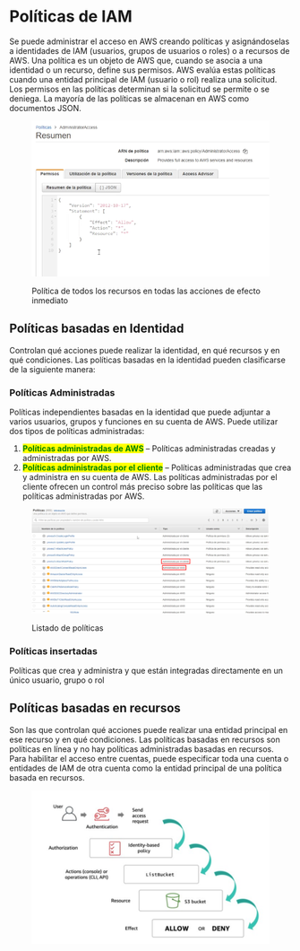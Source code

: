 # Políticas de IAM

Se puede administrar el acceso en AWS creando políticas y asignándoselas a identidades de IAM (usuarios, grupos de usuarios o roles) o a recursos de AWS. Una política es un objeto de AWS que, cuando se asocia a una identidad o un recurso, define sus permisos. AWS evalúa estas políticas cuando una entidad principal de IAM (usuario o rol) realiza una solicitud. Los permisos en las políticas determinan si la solicitud se permite o se deniega. La mayoría de las políticas se almacenan en AWS como documentos JSON.

<figure><img src="../../.gitbook/assets/MicrosoftTeams-image (1).png" alt=""><figcaption><p>Política de todos los recursos en todas las acciones de efecto inmediato </p></figcaption></figure>

## Políticas basadas en Identidad

Controlan qué acciones puede realizar la identidad, en qué recursos y en qué condiciones. Las políticas basadas en la identidad pueden clasificarse de la siguiente manera:

### Políticas Administradas

Políticas independientes basadas en la identidad que puede adjuntar a varios usuarios, grupos y funciones en su cuenta de AWS. Puede utilizar dos tipos de políticas administradas:

1. <mark style="color:green;">**Políticas administradas de AWS**</mark> – Políticas administradas creadas y administradas por AWS.
2. <mark style="color:green;">**Políticas administradas por el cliente**</mark> – Políticas administradas que crea y administra en su cuenta de AWS. Las políticas administradas por el cliente ofrecen un control más preciso sobre las políticas que las políticas administradas por AWS.

<figure><img src="../../.gitbook/assets/MicrosoftTeams-image.png" alt=""><figcaption><p>Listado de políticas</p></figcaption></figure>

### Políticas insertadas

Políticas que crea y administra y que están integradas directamente en un único usuario, grupo o rol

## Políticas basadas en recursos

Son las que controlan qué acciones puede realizar una entidad principal en ese recurso y en qué condiciones. Las políticas basadas en recursos son políticas en línea y no hay políticas administradas basadas en recursos. Para habilitar el acceso entre cuentas, puede especificar toda una cuenta o entidades de IAM de otra cuenta como la entidad principal de una política basada en recursos.

<figure><img src="../../.gitbook/assets/image (2) (2) (1).png" alt=""><figcaption></figcaption></figure>



